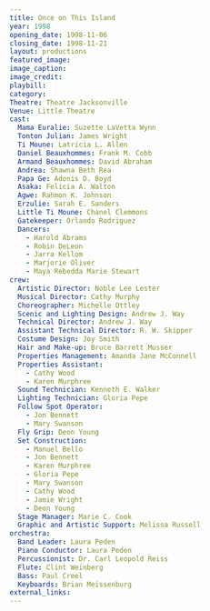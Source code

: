 ```yaml
---
title: Once on This Island
year: 1998
opening_date: 1998-11-06
closing_date: 1998-11-21
layout: productions
featured_image: 
image_caption:
image_credit:
playbill: 
category: 
Theatre: Theatre Jacksonville
Venue: Little Theatre
cast:
  Mama Euralie: Suzette LaVetta Wynn
  Tonton Julian: James Wright
  Ti Moune: Latricia L. Allen
  Daniel Beauxhommes: Frank M. Cobb
  Armand Beauxhommes: David Abraham
  Andrea: Shawna Beth Rea
  Papa Ge: Adonis D. Boyd
  Asaka: Felicia A. Walton
  Agwe: Rahmon K. Johnson
  Erzulie: Sarah E. Sanders
  Little Ti Moune: Chanel Clemmons 
  Gatekeeper: Orlando Rodriguez
  Dancers:
    - Harold Abrams
    - Robin DeLeon
    - Jarra Kellom
    - Marjorie Oliver
    - Maya Rebedda Marie Stewart
crew:
  Artistic Director: Noble Lee Lester
  Musical Director: Cathy Murphy
  Choreographer: Michelle Ottley
  Scenic and Lighting Design: Andrew J. Way
  Technical Director: Andrew J. Way
  Assistant Technical Director: R. W. Skipper
  Costume Design: Joy Smith
  Hair and Make-up: Bruce Barrett Musser
  Properties Management: Amanda Jane McConnell
  Properties Assistant:
    - Cathy Wood
    - Karen Murphree
  Sound Technician: Kenneth E. Walker
  Lighting Technician: Gloria Pepe
  Follow Spot Operator:
    - Jon Bennett
    - Mary Swanson
  Fly Grip: Deon Young
  Set Construction:
    - Manuel Bello
    - Jon Bennett
    - Karen Murphree
    - Gloria Pepe
    - Mary Swanson
    - Cathy Wood
    - Jamie Wright
    - Deon Young
  Stage Manager: Marie C. Cook
  Graphic and Artistic Support: Melissa Russell
orchestra:
  Band Leader: Laura Peden
  Piano Conductor: Laura Peden
  Percussionist: Dr. Carl Leopold Reiss
  Flute: Clint Weinberg
  Bass: Paul Creel
  Keyboards: Brian Meissenburg
external_links:
---
```


